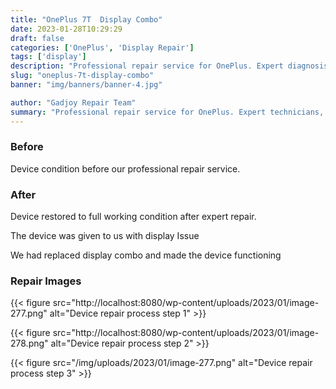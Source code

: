 ```yaml
---
title: "OnePlus 7T  Display Combo"
date: 2023-01-28T10:29:29
draft: false
categories: ['OnePlus', 'Display Repair']
tags: ['display']
description: "Professional repair service for OnePlus. Expert diagnosis and quality repairs in Bangalore."
slug: "oneplus-7t-display-combo"
banner: "img/banners/banner-4.jpg"

author: "Gadjoy Repair Team"
summary: "Professional repair service for OnePlus. Expert technicians, quality parts, warranty included."
---
```


### Before

Device condition before our professional repair service.

### After

Device restored to full working condition after expert repair.

The device was given to us with display Issue

We had replaced display combo and made the device functioning

### Repair Images

{{< figure src="http://localhost:8080/wp-content/uploads/2023/01/image-277.png" alt="Device repair process step 1" >}}

{{< figure src="http://localhost:8080/wp-content/uploads/2023/01/image-278.png" alt="Device repair process step 2" >}}

{{< figure src="/img/uploads/2023/01/image-277.png" alt="Device repair process step 3" >}}

